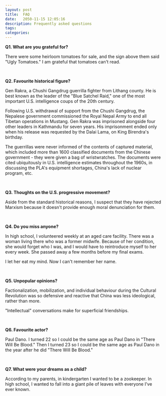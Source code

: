 ```yaml
---
layout: post
title:  FAQ
date:   2050-11-15 12:05:16
description: Frequently asked questions
tags: 
categories: 
---
```



**Q1. What are you grateful for?**

There were some heirloom tomatoes for sale, and the sign above them said "Ugly Tomatoes." I am grateful that tomatoes can't read. 

<br/>

**Q2. Favourite historical figure?**

Gen Rakra, a Chushi Gangdrug guerrilla fighter from Lithang county. He is best known as the leader of the "Blue Satchel Raid," one of the most important U.S. intelligence coups of the 20th century. 

Following U.S. withdrawal of support from the Chushi Gangdrug, the Nepalese government commissioned the Royal Nepal Army to end all Tibetan operations in Mustang. Gen Rakra was imprisoned alongside four other leaders in Kathmandu for seven years. His imprisonment ended only when his release was requested by the Dalai Lama, on King Birendra's birthday. 

The guerrillas were never informed of the contents of captured material, which included more than 1600 classified documents from the Chinese government - they were given a bag of wristwratches. The documents were cited ubiquitously in U.S. intelligence estimates throughout the 1960s, in discussing the PLA's equipment shortages, China's lack of nuclear program, etc.

<br/>

**Q3. Thoughts on the U.S. progressive movement?**

Aside from the standard historical reasons, I suspect that they have rejected Marxism because it doesn't provide enough moral denunciation for them. 

<br/>

**Q4. Do you miss anyone?**

In high school, I volunteered weekly at an aged care facility. There was a woman living there who was a former midwife. Because of her condition, she would forget who I was, and I would have to reintroduce myself to her every week. She passed away a few months before my final exams. 

I let her eat my mind. Now I can't remember her name.

<br/>

**Q5. Unpopular opinions?**

Factionalization, mobilization, and individual behaviour during the Cultural Revolution was so defensive and reactive that China was less ideological, rather than more. 

"Intellectual" conversations make for superficial friendships. 

<br/>

**Q6. Favourite actor?**

Paul Dano. I turned 22 so I could be the same age as Paul Dano in "There Will Be Blood." Then I turned 23 so I could be the same age as Paul Dano in the year after he did "There Will Be Blood." 

<br/>

**Q7. What were your dreams as a child?**

According to my parents, in kindergarten I wanted to be a zookeeper. In high school, I wanted to fall into a giant pile of leaves with everyone I've ever known. 

<br/>
